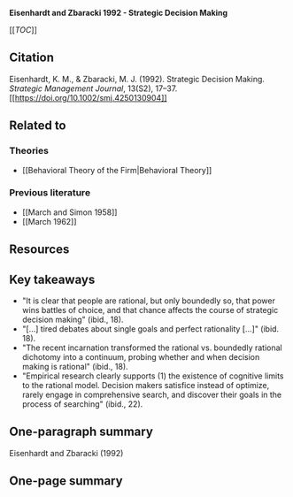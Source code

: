 **Eisenhardt and Zbaracki 1992 - Strategic Decision Making**

[[_TOC_]]

## Citation
Eisenhardt, K. M., & Zbaracki, M. J. (1992). Strategic Decision Making. *Strategic Management Journal*, 13(S2), 17–37. [[https://doi.org/10.1002/smj.4250130904]]

## Related to

### Theories
* [[Behavioral Theory of the Firm|Behavioral Theory]]

### Previous literature
* [[March and Simon 1958]]
* [[March 1962]]

## Resources

## Key takeaways
* "It is clear that people are rational, but only boundedly so, that power wins battles of choice, and that chance affects the course of strategic decision making" (ibid., 18).
* "[...] tired debates about single goals and perfect rationality [...]" (ibid. 18).
* "The recent incarnation transformed the rational vs. boundedly rational dichotomy into a continuum, probing whether and when decision making is rational" (ibid., 18).
* "Empirical research clearly supports (1) the existence of cognitive limits to the rational model. Decision makers satisfice instead of optimize, rarely engage in comprehensive search, and discover their goals in the process of searching" (ibid., 22).

## One-paragraph summary
Eisenhardt and Zbaracki (1992) 


## One-page summary